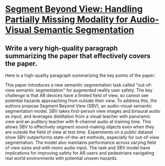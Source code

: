 # [Segment Beyond View: Handling Partially Missing Modality for   Audio-Visual Semantic Segmentation](https://arxiv.org/abs/2312.08673)

## Write a very high-quality paragraph summarizing the paper that effectively covers the paper.

 Here is a high-quality paragraph summarizing the key points of the paper:

This paper introduces a new semantic segmentation task called "out-of-view semantic segmentation" for augmented reality user safety. The key challenge is that AR devices have a limited field of view, so cannot see potential hazards approaching from outside their view. To address this, the authors propose Segment Beyond View (SBV), an audio-visual semantic segmentation model. SBV takes first-person view images and binaural audio as input, and leverages distillation from a visual teacher with panoramic view and an auditory teacher with 8-channel audio at training time. This allows SBV to effectively segment sound-making objects even when they are outside the field of view at test time. Experiments on a public dataset show SBV outperforms state-of-the-art methods, especially for out-of-view segmentation. The model also maintains performance across varying field of view sizes and with mono audio input. The task and SBV model have implications for improving safety for AR users and pedestrians navigating real world environments with potential unseen hazards.
